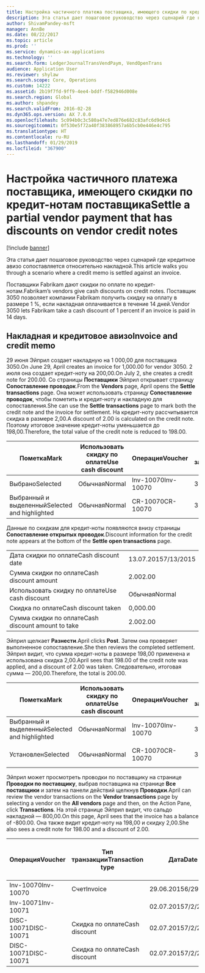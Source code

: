 ```yaml
---
title: Настройка частичного платежа поставщика, имеющего скидки по кредит-нотам поставщика
description: Эта статья дает пошаговое руководство через сценарий где кредитное авизо сопоставляется относительно накладной.
author: ShivamPandey-msft
manager: AnnBe
ms.date: 08/22/2017
ms.topic: article
ms.prod: ''
ms.service: dynamics-ax-applications
ms.technology: ''
ms.search.form: LedgerJournalTransVendPaym, VendOpenTrans
audience: Application User
ms.reviewer: shylaw
ms.search.scope: Core, Operations
ms.custom: 14222
ms.assetid: 2b19f7fd-9ff9-4ee4-bddf-f582946d008e
ms.search.region: Global
ms.author: shpandey
ms.search.validFrom: 2016-02-28
ms.dyn365.ops.version: AX 7.0.0
ms.openlocfilehash: 5c094b0c3c580a47e7ed876e682c83afc6d9d4c6
ms.sourcegitcommit: 0f530e5f72a40f383868957a6b5cb0e446e4c795
ms.translationtype: HT
ms.contentlocale: ru-RU
ms.lasthandoff: 01/29/2019
ms.locfileid: "367900"
---
```

# <a name="settle-a-partial-vendor-payment-that-has-discounts-on-vendor-credit-notes"></a><span data-ttu-id="73b5a-103">Настройка частичного платежа поставщика, имеющего скидки по кредит-нотам поставщика</span><span class="sxs-lookup"><span data-stu-id="73b5a-103">Settle a partial vendor payment that has discounts on vendor credit notes</span></span>

[!include [banner](../includes/banner.md)]

<span data-ttu-id="73b5a-104">Эта статья дает пошаговое руководство через сценарий где кредитное авизо сопоставляется относительно накладной.</span><span class="sxs-lookup"><span data-stu-id="73b5a-104">This article walks you through a scenario where a credit memo is settled against an invoice.</span></span>

<span data-ttu-id="73b5a-105">Поставщики Fabrikam дают скидки по оплате по кредит-нотам.</span><span class="sxs-lookup"><span data-stu-id="73b5a-105">Fabrikam’s vendors give cash discounts on credit notes.</span></span> <span data-ttu-id="73b5a-106">Поставщик 3050 позволяет компании Fabrikam получить скидку на оплату в размере 1 %, если накладная оплачивается в течение 14 дней.</span><span class="sxs-lookup"><span data-stu-id="73b5a-106">Vendor 3050 lets Fabrikam take a cash discount of 1 percent if an invoice is paid in 14 days.</span></span>

## <a name="invoice-and-credit-memo"></a><span data-ttu-id="73b5a-107">Накладная и кредитовое авизо</span><span class="sxs-lookup"><span data-stu-id="73b5a-107">Invoice and credit memo</span></span>
<span data-ttu-id="73b5a-108">29 июня Эйприл создает накладную на 1 000,00 для поставщика 3050.</span><span class="sxs-lookup"><span data-stu-id="73b5a-108">On June 29, April creates an invoice for 1,000.00 for vendor 3050.</span></span> <span data-ttu-id="73b5a-109">2 июля она создает кредит-ноту на 200,00.</span><span class="sxs-lookup"><span data-stu-id="73b5a-109">On July 2, she creates a credit note for 200.00.</span></span> <span data-ttu-id="73b5a-110">Со страницы **Поставщики** Эйприл открывает страницу **Сопоставление проводок**.</span><span class="sxs-lookup"><span data-stu-id="73b5a-110">From the **Vendors** page, April opens the **Settle transactions** page.</span></span> <span data-ttu-id="73b5a-111">Она может использовать страницу **Сопоставление проводок**, чтобы пометить и кредит-ноту и накладную для сопоставления.</span><span class="sxs-lookup"><span data-stu-id="73b5a-111">She can use the **Settle transactions** page to mark both the credit note and the invoice for settlement.</span></span> <span data-ttu-id="73b5a-112">На кредит-ноту рассчитывается скидка в размере 2,00.</span><span class="sxs-lookup"><span data-stu-id="73b5a-112">A discount of 2.00 is calculated on the credit note.</span></span> <span data-ttu-id="73b5a-113">Поэтому итоговое значение кредит-ноты уменьшается до 198,00.</span><span class="sxs-lookup"><span data-stu-id="73b5a-113">Therefore, the total value of the credit note is reduced to 198.00.</span></span>

| <span data-ttu-id="73b5a-114">Пометка</span><span class="sxs-lookup"><span data-stu-id="73b5a-114">Mark</span></span>                     | <span data-ttu-id="73b5a-115">Использовать скидку по оплате</span><span class="sxs-lookup"><span data-stu-id="73b5a-115">Use cash discount</span></span> | <span data-ttu-id="73b5a-116">Операция</span><span class="sxs-lookup"><span data-stu-id="73b5a-116">Voucher</span></span>   | <span data-ttu-id="73b5a-117">Учетная запись</span><span class="sxs-lookup"><span data-stu-id="73b5a-117">Account</span></span> | <span data-ttu-id="73b5a-118">Дата</span><span class="sxs-lookup"><span data-stu-id="73b5a-118">Date</span></span>      | <span data-ttu-id="73b5a-119">Срок выполнения</span><span class="sxs-lookup"><span data-stu-id="73b5a-119">Due date</span></span>  | <span data-ttu-id="73b5a-120">Счет</span><span class="sxs-lookup"><span data-stu-id="73b5a-120">Invoice</span></span> | <span data-ttu-id="73b5a-121">Сумма в валюте проводки</span><span class="sxs-lookup"><span data-stu-id="73b5a-121">Amount in transaction currency</span></span> | <span data-ttu-id="73b5a-122">Валютное</span><span class="sxs-lookup"><span data-stu-id="73b5a-122">Currency</span></span> | <span data-ttu-id="73b5a-123">Сумма сопоставления</span><span class="sxs-lookup"><span data-stu-id="73b5a-123">Amount to settle</span></span> |
|--------------------------|-------------------|-----------|---------|-----------|-----------|---------|--------------------------------|----------|------------------|
| <span data-ttu-id="73b5a-124">Выбрано</span><span class="sxs-lookup"><span data-stu-id="73b5a-124">Selected</span></span>                 | <span data-ttu-id="73b5a-125">Обычная</span><span class="sxs-lookup"><span data-stu-id="73b5a-125">Normal</span></span>            | <span data-ttu-id="73b5a-126">Inv-10070</span><span class="sxs-lookup"><span data-stu-id="73b5a-126">Inv-10070</span></span> | <span data-ttu-id="73b5a-127">3050</span><span class="sxs-lookup"><span data-stu-id="73b5a-127">3050</span></span>    | <span data-ttu-id="73b5a-128">29.06.2015</span><span class="sxs-lookup"><span data-stu-id="73b5a-128">6/29/2015</span></span> | <span data-ttu-id="73b5a-129">29.07.2015</span><span class="sxs-lookup"><span data-stu-id="73b5a-129">7/29/2015</span></span> | <span data-ttu-id="73b5a-130">10070</span><span class="sxs-lookup"><span data-stu-id="73b5a-130">10070</span></span>   | <span data-ttu-id="73b5a-131">-1 000,00</span><span class="sxs-lookup"><span data-stu-id="73b5a-131">-1,000.00</span></span>                      | <span data-ttu-id="73b5a-132">американский доллар</span><span class="sxs-lookup"><span data-stu-id="73b5a-132">USD</span></span>      | <span data-ttu-id="73b5a-133">-990,00</span><span class="sxs-lookup"><span data-stu-id="73b5a-133">-990.00</span></span>          |
| <span data-ttu-id="73b5a-134">Выбранный и выделенный</span><span class="sxs-lookup"><span data-stu-id="73b5a-134">Selected and highlighted</span></span> | <span data-ttu-id="73b5a-135">Обычная</span><span class="sxs-lookup"><span data-stu-id="73b5a-135">Normal</span></span>            | <span data-ttu-id="73b5a-136">CR-10070</span><span class="sxs-lookup"><span data-stu-id="73b5a-136">CR-10070</span></span>  | <span data-ttu-id="73b5a-137">3050</span><span class="sxs-lookup"><span data-stu-id="73b5a-137">3050</span></span>    | <span data-ttu-id="73b5a-138">02.07.2015</span><span class="sxs-lookup"><span data-stu-id="73b5a-138">7/2/2015</span></span>  | <span data-ttu-id="73b5a-139">29.07.2015</span><span class="sxs-lookup"><span data-stu-id="73b5a-139">7/29/2015</span></span> |         | <span data-ttu-id="73b5a-140">200,00</span><span class="sxs-lookup"><span data-stu-id="73b5a-140">200.00</span></span>                         | <span data-ttu-id="73b5a-141">американский доллар</span><span class="sxs-lookup"><span data-stu-id="73b5a-141">USD</span></span>      | <span data-ttu-id="73b5a-142">198,00</span><span class="sxs-lookup"><span data-stu-id="73b5a-142">198.00</span></span>           |

<span data-ttu-id="73b5a-143">Данные по скидкам для кредит-ноты появляются внизу страницы **Сопоставление открытых проводок**.</span><span class="sxs-lookup"><span data-stu-id="73b5a-143">Discount information for the credit note appears at the bottom of the **Settle open transactions** page.</span></span>

|                              |           |
|------------------------------|-----------|
| <span data-ttu-id="73b5a-144">Дата скидки по оплате</span><span class="sxs-lookup"><span data-stu-id="73b5a-144">Cash discount date</span></span>           | <span data-ttu-id="73b5a-145">13.07.2015</span><span class="sxs-lookup"><span data-stu-id="73b5a-145">7/13/2015</span></span> |
| <span data-ttu-id="73b5a-146">Сумма скидки по оплате</span><span class="sxs-lookup"><span data-stu-id="73b5a-146">Cash discount amount</span></span>         | <span data-ttu-id="73b5a-147">2.00</span><span class="sxs-lookup"><span data-stu-id="73b5a-147">2.00</span></span>      |
| <span data-ttu-id="73b5a-148">Использовать скидку по оплате</span><span class="sxs-lookup"><span data-stu-id="73b5a-148">Use cash discount</span></span>            | <span data-ttu-id="73b5a-149">Обычная</span><span class="sxs-lookup"><span data-stu-id="73b5a-149">Normal</span></span>    |
| <span data-ttu-id="73b5a-150">Скидка по оплате</span><span class="sxs-lookup"><span data-stu-id="73b5a-150">Cash discount taken</span></span>          | <span data-ttu-id="73b5a-151">0,00</span><span class="sxs-lookup"><span data-stu-id="73b5a-151">0.00</span></span>      |
| <span data-ttu-id="73b5a-152">Сумма скидки по оплате</span><span class="sxs-lookup"><span data-stu-id="73b5a-152">Cash discount amount to take</span></span> | <span data-ttu-id="73b5a-153">2.00</span><span class="sxs-lookup"><span data-stu-id="73b5a-153">2.00</span></span>      |

<span data-ttu-id="73b5a-154">Эйприл щелкает **Разнести**.</span><span class="sxs-lookup"><span data-stu-id="73b5a-154">April clicks **Post**.</span></span> <span data-ttu-id="73b5a-155">Затем она проверяет выполненное сопоставление.</span><span class="sxs-lookup"><span data-stu-id="73b5a-155">She then reviews the completed settlement.</span></span> <span data-ttu-id="73b5a-156">Эйприл видит, что сумма кредит-ноты в размере 198,00 применена и использована скидка 2,00.</span><span class="sxs-lookup"><span data-stu-id="73b5a-156">April sees that 198.00 of the credit note was applied, and a discount of 2.00 was taken.</span></span> <span data-ttu-id="73b5a-157">Следовательно, итоговая сумма — 200,00.</span><span class="sxs-lookup"><span data-stu-id="73b5a-157">Therefore, the total is 200.00.</span></span>

| <span data-ttu-id="73b5a-158">Пометка</span><span class="sxs-lookup"><span data-stu-id="73b5a-158">Mark</span></span>                     | <span data-ttu-id="73b5a-159">Использовать скидку по оплате</span><span class="sxs-lookup"><span data-stu-id="73b5a-159">Use cash discount</span></span> | <span data-ttu-id="73b5a-160">Операция</span><span class="sxs-lookup"><span data-stu-id="73b5a-160">Voucher</span></span>   | <span data-ttu-id="73b5a-161">Учетная запись</span><span class="sxs-lookup"><span data-stu-id="73b5a-161">Account</span></span> | <span data-ttu-id="73b5a-162">Дата</span><span class="sxs-lookup"><span data-stu-id="73b5a-162">Date</span></span>      | <span data-ttu-id="73b5a-163">Срок выполнения</span><span class="sxs-lookup"><span data-stu-id="73b5a-163">Due date</span></span>  | <span data-ttu-id="73b5a-164">Счет</span><span class="sxs-lookup"><span data-stu-id="73b5a-164">Invoice</span></span>  | <span data-ttu-id="73b5a-165">Сумма в валюте проводки</span><span class="sxs-lookup"><span data-stu-id="73b5a-165">Amount in transaction currency</span></span> | <span data-ttu-id="73b5a-166">Валютное</span><span class="sxs-lookup"><span data-stu-id="73b5a-166">Currency</span></span> | <span data-ttu-id="73b5a-167">Сумма сопоставления</span><span class="sxs-lookup"><span data-stu-id="73b5a-167">Amount to settle</span></span> |
|--------------------------|-------------------|-----------|---------|-----------|-----------|----------|--------------------------------|----------|------------------|
| <span data-ttu-id="73b5a-168">Выбранный и выделенный</span><span class="sxs-lookup"><span data-stu-id="73b5a-168">Selected and highlighted</span></span> | <span data-ttu-id="73b5a-169">Обычная</span><span class="sxs-lookup"><span data-stu-id="73b5a-169">Normal</span></span>            | <span data-ttu-id="73b5a-170">Inv-10070</span><span class="sxs-lookup"><span data-stu-id="73b5a-170">Inv-10070</span></span> | <span data-ttu-id="73b5a-171">3050</span><span class="sxs-lookup"><span data-stu-id="73b5a-171">3050</span></span>    | <span data-ttu-id="73b5a-172">29.06.2015</span><span class="sxs-lookup"><span data-stu-id="73b5a-172">6/29/2015</span></span> | <span data-ttu-id="73b5a-173">29.07.2015</span><span class="sxs-lookup"><span data-stu-id="73b5a-173">7/29/2015</span></span> | <span data-ttu-id="73b5a-174">10070</span><span class="sxs-lookup"><span data-stu-id="73b5a-174">10070</span></span>    | <span data-ttu-id="73b5a-175">-1 000,00</span><span class="sxs-lookup"><span data-stu-id="73b5a-175">-1,000.00</span></span>                      | <span data-ttu-id="73b5a-176">американский доллар</span><span class="sxs-lookup"><span data-stu-id="73b5a-176">USD</span></span>      | <span data-ttu-id="73b5a-177">-200,00</span><span class="sxs-lookup"><span data-stu-id="73b5a-177">-200.00</span></span>          |
| <span data-ttu-id="73b5a-178">Установлен</span><span class="sxs-lookup"><span data-stu-id="73b5a-178">Selected</span></span>                 | <span data-ttu-id="73b5a-179">Обычная</span><span class="sxs-lookup"><span data-stu-id="73b5a-179">Normal</span></span>            | <span data-ttu-id="73b5a-180">CR-10070</span><span class="sxs-lookup"><span data-stu-id="73b5a-180">CR-10070</span></span>  | <span data-ttu-id="73b5a-181">3050</span><span class="sxs-lookup"><span data-stu-id="73b5a-181">3050</span></span>    | <span data-ttu-id="73b5a-182">02.07.2015</span><span class="sxs-lookup"><span data-stu-id="73b5a-182">7/2/2015</span></span>  | <span data-ttu-id="73b5a-183">29.07.2015</span><span class="sxs-lookup"><span data-stu-id="73b5a-183">7/29/2015</span></span> | <span data-ttu-id="73b5a-184">CR-10070</span><span class="sxs-lookup"><span data-stu-id="73b5a-184">CR-10070</span></span> | <span data-ttu-id="73b5a-185">200,00</span><span class="sxs-lookup"><span data-stu-id="73b5a-185">200.00</span></span>                         | <span data-ttu-id="73b5a-186">американский доллар</span><span class="sxs-lookup"><span data-stu-id="73b5a-186">USD</span></span>      | <span data-ttu-id="73b5a-187">198,00</span><span class="sxs-lookup"><span data-stu-id="73b5a-187">198.00</span></span>           |

<span data-ttu-id="73b5a-188">Эйприл может просмотреть проводки по поставщику на странице **Проводки по поставщику**, выбрав поставщика на странице **Все поставщики** и затем на панели действий щелкнув **Проводки**.</span><span class="sxs-lookup"><span data-stu-id="73b5a-188">April can review the vendor transactions on the **Vendor transactions** page by selecting a vendor on the **All vendors** page and then, on the Action Pane, click **Transactions**.</span></span> <span data-ttu-id="73b5a-189">На этой странице Эйприл видит, что сальдо накладной — 800,00.</span><span class="sxs-lookup"><span data-stu-id="73b5a-189">On this page, April sees that the invoice has a balance of -800.00.</span></span> <span data-ttu-id="73b5a-190">Она также видит кредит-ноту на 198,00 и скидку 2,00.</span><span class="sxs-lookup"><span data-stu-id="73b5a-190">She also sees a credit note for 198.00 and a discount of 2.00.</span></span>

| <span data-ttu-id="73b5a-191">Операция</span><span class="sxs-lookup"><span data-stu-id="73b5a-191">Voucher</span></span>    | <span data-ttu-id="73b5a-192">Тип транзакции</span><span class="sxs-lookup"><span data-stu-id="73b5a-192">Transaction type</span></span> | <span data-ttu-id="73b5a-193">Дата</span><span class="sxs-lookup"><span data-stu-id="73b5a-193">Date</span></span>      | <span data-ttu-id="73b5a-194">Счет</span><span class="sxs-lookup"><span data-stu-id="73b5a-194">Invoice</span></span> | <span data-ttu-id="73b5a-195">Дебетовая сумма в валюте проводки</span><span class="sxs-lookup"><span data-stu-id="73b5a-195">Amount in transaction currency debit</span></span> | <span data-ttu-id="73b5a-196">Сумма кредита в валюте проводки</span><span class="sxs-lookup"><span data-stu-id="73b5a-196">Amount in transaction currency credit</span></span> | <span data-ttu-id="73b5a-197">Сальдо</span><span class="sxs-lookup"><span data-stu-id="73b5a-197">Balance</span></span> | <span data-ttu-id="73b5a-198">Валютное</span><span class="sxs-lookup"><span data-stu-id="73b5a-198">Currency</span></span> |
|------------|------------------|-----------|---------|--------------------------------------|---------------------------------------|---------|----------|
| <span data-ttu-id="73b5a-199">Inv-10070</span><span class="sxs-lookup"><span data-stu-id="73b5a-199">Inv-10070</span></span>  | <span data-ttu-id="73b5a-200">Счет</span><span class="sxs-lookup"><span data-stu-id="73b5a-200">Invoice</span></span>          | <span data-ttu-id="73b5a-201">29.06.2015</span><span class="sxs-lookup"><span data-stu-id="73b5a-201">6/29/2015</span></span> | <span data-ttu-id="73b5a-202">10070</span><span class="sxs-lookup"><span data-stu-id="73b5a-202">10070</span></span>   |                                      | <span data-ttu-id="73b5a-203">1 000,00</span><span class="sxs-lookup"><span data-stu-id="73b5a-203">1,000.00</span></span>                              | <span data-ttu-id="73b5a-204">–800,00</span><span class="sxs-lookup"><span data-stu-id="73b5a-204">-800.00</span></span> | <span data-ttu-id="73b5a-205">американский доллар</span><span class="sxs-lookup"><span data-stu-id="73b5a-205">USD</span></span>      |
| <span data-ttu-id="73b5a-206">Inv-10071</span><span class="sxs-lookup"><span data-stu-id="73b5a-206">Inv-10071</span></span>  |                  | <span data-ttu-id="73b5a-207">02.07.2015</span><span class="sxs-lookup"><span data-stu-id="73b5a-207">7/2/2015</span></span>  | <span data-ttu-id="73b5a-208">CR10071</span><span class="sxs-lookup"><span data-stu-id="73b5a-208">CR10071</span></span> | <span data-ttu-id="73b5a-209">200,00</span><span class="sxs-lookup"><span data-stu-id="73b5a-209">200.00</span></span>                               |                                       | <span data-ttu-id="73b5a-210">0,00</span><span class="sxs-lookup"><span data-stu-id="73b5a-210">0.00</span></span>    | <span data-ttu-id="73b5a-211">американский доллар</span><span class="sxs-lookup"><span data-stu-id="73b5a-211">USD</span></span>      |
| <span data-ttu-id="73b5a-212">DISC-10071</span><span class="sxs-lookup"><span data-stu-id="73b5a-212">DISC-10071</span></span> |  <span data-ttu-id="73b5a-213">Скидка по оплате</span><span class="sxs-lookup"><span data-stu-id="73b5a-213">Cash discount</span></span>   | <span data-ttu-id="73b5a-214">02.07.2015</span><span class="sxs-lookup"><span data-stu-id="73b5a-214">7/2/2015</span></span>  |         | <span data-ttu-id="73b5a-215">2.00</span><span class="sxs-lookup"><span data-stu-id="73b5a-215">2.00</span></span>                                 |                                       | <span data-ttu-id="73b5a-216">0,00</span><span class="sxs-lookup"><span data-stu-id="73b5a-216">0.00</span></span>    | <span data-ttu-id="73b5a-217">американский доллар</span><span class="sxs-lookup"><span data-stu-id="73b5a-217">USD</span></span>      |
| <span data-ttu-id="73b5a-218">DISC-10071</span><span class="sxs-lookup"><span data-stu-id="73b5a-218">DISC-10071</span></span> |  <span data-ttu-id="73b5a-219">Скидка по оплате</span><span class="sxs-lookup"><span data-stu-id="73b5a-219">Cash discount</span></span>   | <span data-ttu-id="73b5a-220">02.07.2015</span><span class="sxs-lookup"><span data-stu-id="73b5a-220">7/2/2015</span></span>  |         |                                      | <span data-ttu-id="73b5a-221">2.00</span><span class="sxs-lookup"><span data-stu-id="73b5a-221">2.00</span></span>                                  | <span data-ttu-id="73b5a-222">0,00</span><span class="sxs-lookup"><span data-stu-id="73b5a-222">0.00</span></span>    | <span data-ttu-id="73b5a-223">американский доллар</span><span class="sxs-lookup"><span data-stu-id="73b5a-223">USD</span></span>      |





